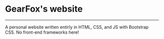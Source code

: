 # GearFox's website
---------------------
A personal website  written entirly in HTML, CSS, and JS with Bootstrap CSS. No front-end frameworks here!